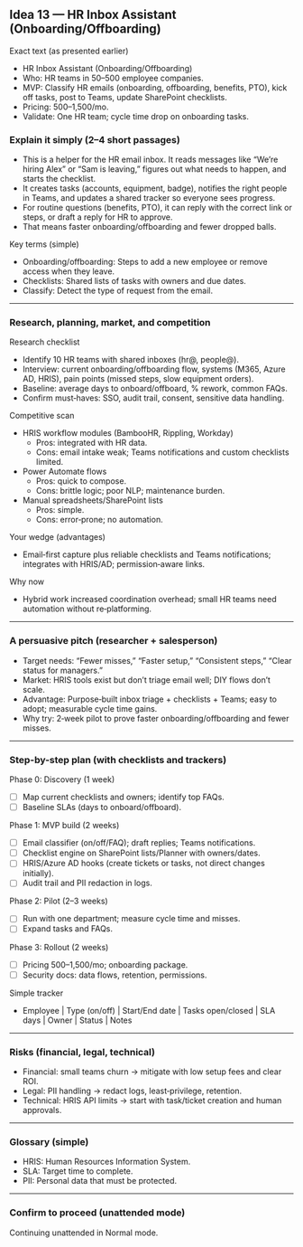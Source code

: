 ## Idea 13 — HR Inbox Assistant (Onboarding/Offboarding)

Exact text (as presented earlier)

- HR Inbox Assistant (Onboarding/Offboarding)
- Who: HR teams in 50–500 employee companies.
- MVP: Classify HR emails (onboarding, offboarding, benefits, PTO), kick off tasks, post to Teams, update SharePoint checklists.
- Pricing: $500–$1,500/mo.
- Validate: One HR team; cycle time drop on onboarding tasks.

### Explain it simply (2–4 short passages)

- This is a helper for the HR email inbox. It reads messages like “We’re hiring Alex” or “Sam is leaving,” figures out what needs to happen, and starts the checklist.
- It creates tasks (accounts, equipment, badge), notifies the right people in Teams, and updates a shared tracker so everyone sees progress.
- For routine questions (benefits, PTO), it can reply with the correct link or steps, or draft a reply for HR to approve.
- That means faster onboarding/offboarding and fewer dropped balls.

Key terms (simple)

- Onboarding/offboarding: Steps to add a new employee or remove access when they leave.
- Checklists: Shared lists of tasks with owners and due dates.
- Classify: Detect the type of request from the email.

---

### Research, planning, market, and competition

Research checklist

- Identify 10 HR teams with shared inboxes (hr@, people@).
- Interview: current onboarding/offboarding flow, systems (M365, Azure AD, HRIS), pain points (missed steps, slow equipment orders).
- Baseline: average days to onboard/offboard, % rework, common FAQs.
- Confirm must‑haves: SSO, audit trail, consent, sensitive data handling.

Competitive scan

- HRIS workflow modules (BambooHR, Rippling, Workday)
  - Pros: integrated with HR data.
  - Cons: email intake weak; Teams notifications and custom checklists limited.
- Power Automate flows
  - Pros: quick to compose.
  - Cons: brittle logic; poor NLP; maintenance burden.
- Manual spreadsheets/SharePoint lists
  - Pros: simple.
  - Cons: error‑prone; no automation.

Your wedge (advantages)

- Email‑first capture plus reliable checklists and Teams notifications; integrates with HRIS/AD; permission‑aware links.

Why now

- Hybrid work increased coordination overhead; small HR teams need automation without re‑platforming.

---

### A persuasive pitch (researcher + salesperson)

- Target needs: “Fewer misses,” “Faster setup,” “Consistent steps,” “Clear status for managers.”
- Market: HRIS tools exist but don’t triage email well; DIY flows don’t scale.
- Advantage: Purpose‑built inbox triage + checklists + Teams; easy to adopt; measurable cycle time gains.
- Why try: 2‑week pilot to prove faster onboarding/offboarding and fewer misses.

---

### Step-by-step plan (with checklists and trackers)

Phase 0: Discovery (1 week)

- [ ] Map current checklists and owners; identify top FAQs.
- [ ] Baseline SLAs (days to onboard/offboard).

Phase 1: MVP build (2 weeks)

- [ ] Email classifier (on/off/FAQ); draft replies; Teams notifications.
- [ ] Checklist engine on SharePoint lists/Planner with owners/dates.
- [ ] HRIS/Azure AD hooks (create tickets or tasks, not direct changes initially).
- [ ] Audit trail and PII redaction in logs.

Phase 2: Pilot (2–3 weeks)

- [ ] Run with one department; measure cycle time and misses.
- [ ] Expand tasks and FAQs.

Phase 3: Rollout (2 weeks)

- [ ] Pricing $500–$1,500/mo; onboarding package.
- [ ] Security docs: data flows, retention, permissions.

Simple tracker

- Employee | Type (on/off) | Start/End date | Tasks open/closed | SLA days | Owner | Status | Notes

---

### Risks (financial, legal, technical)

- Financial: small teams churn → mitigate with low setup fees and clear ROI.
- Legal: PII handling → redact logs, least‑privilege, retention.
- Technical: HRIS API limits → start with task/ticket creation and human approvals.

---

### Glossary (simple)

- HRIS: Human Resources Information System.
- SLA: Target time to complete.
- PII: Personal data that must be protected.

---

### Confirm to proceed (unattended mode)

Continuing unattended in Normal mode.
